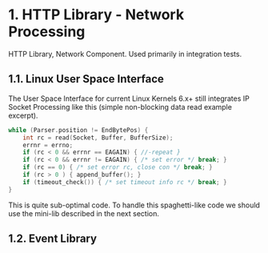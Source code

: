 # 1. HTTP Library - Network Processing

HTTP Library, Network Component. Used primarily in integration tests.

## 1.1. Linux User Space Interface

The User Space Interface for current Linux Kernels 6.x+ still integrates IP Socket Processing
like this (simple non-blocking data read example excerpt).

```c
while (Parser.position != EndBytePos) {
    int rc = read(Socket, Buffer, BufferSize);
    errnr = errno;
    if (rc < 0 && errnr == EAGAIN) { //-repeat }
    if (rc < 0 && errnr != EAGAIN) { /* set error */ break; }
    if (rc == 0) { /* set error rc, close con */ break; }
    if (rc > 0 ) { append_buffer(); }
    if (timeout_check()) { /* set timeout info rc */ break; }
}
```

This is quite sub-optimal code. To handle this spaghetti-like code we should use the mini-lib
described in the next section.

## 1.2. Event Library

